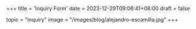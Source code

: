 +++
title = 'Inquiry Form'
date = 2023-12-29T09:06:41+08:00
draft = false

topic = "inquiry" 
image = "/images/blog/alejandro-escamilla.jpg"
+++
